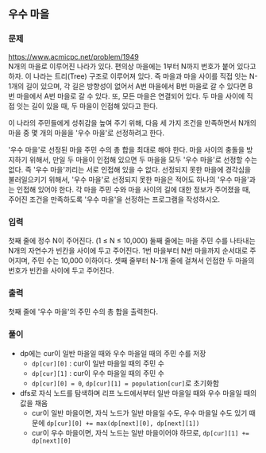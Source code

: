 ## 우수 마을
### 문제
https://www.acmicpc.net/problem/1949  
N개의 마을로 이루어진 나라가 있다. 편의상 마을에는 1부터 N까지 번호가 붙어 있다고 하자. 이 나라는 트리(Tree) 구조로 이루어져 있다. 즉 마을과 마을 사이를 직접 잇는 N-1개의 길이 있으며, 각 길은 방향성이 없어서 A번 마을에서 B번 마을로 갈 수 있다면 B번 마을에서 A번 마을로 갈 수 있다. 또, 모든 마을은 연결되어 있다. 두 마을 사이에 직접 잇는 길이 있을 때, 두 마을이 인접해 있다고 한다.

이 나라의 주민들에게 성취감을 높여 주기 위해, 다음 세 가지 조건을 만족하면서 N개의 마을 중 몇 개의 마을을 '우수 마을'로 선정하려고 한다.

'우수 마을'로 선정된 마을 주민 수의 총 합을 최대로 해야 한다.
마을 사이의 충돌을 방지하기 위해서, 만일 두 마을이 인접해 있으면 두 마을을 모두 '우수 마을'로 선정할 수는 없다. 즉 '우수 마을'끼리는 서로 인접해 있을 수 없다.
선정되지 못한 마을에 경각심을 불러일으키기 위해서, '우수 마을'로 선정되지 못한 마을은 적어도 하나의 '우수 마을'과는 인접해 있어야 한다.
각 마을 주민 수와 마을 사이의 길에 대한 정보가 주어졌을 때, 주어진 조건을 만족하도록 '우수 마을'을 선정하는 프로그램을 작성하시오.

### 입력
첫째 줄에 정수 N이 주어진다. (1 ≤ N ≤ 10,000) 둘째 줄에는 마을 주민 수를 나타내는 N개의 자연수가 빈칸을 사이에 두고 주어진다. 1번 마을부터 N번 마을까지 순서대로 주어지며, 주민 수는 10,000 이하이다. 셋째 줄부터 N-1개 줄에 걸쳐서 인접한 두 마을의 번호가 빈칸을 사이에 두고 주어진다.

### 출력
첫째 줄에 '우수 마을'의 주민 수의 총 합을 출력한다.

### 풀이
- dp에는 cur이 일반 마을일 때와 우수 마을일 때의 주민 수를 저장
    - ```dp[cur][0]``` : cur이 일반 마을일 때의 주민 수
    - ```dp[cur][1]``` : cur이 우수 마을일 때의 주민 수
    - ```dp[cur][0] = 0```, ```dp[cur][1] = population[cur]```로 초기화함
- dfs로 자식 노드를 탐색하며 리프 노드에서부터 일반 마을일 때와 우수 마을일 때의 값을 채움
    - cur이 일반 마을이면, 자식 노드가 일반 마을일 수도, 우수 마을일 수도 있기 때문에 ```dp[cur][0] += max(dp[next][0], dp[next][1])```
    - cur이 우수 마을이면, 자식 노드는 일반 마을이어야 하므로, ```dp[cur][1] += dp[next][0]```